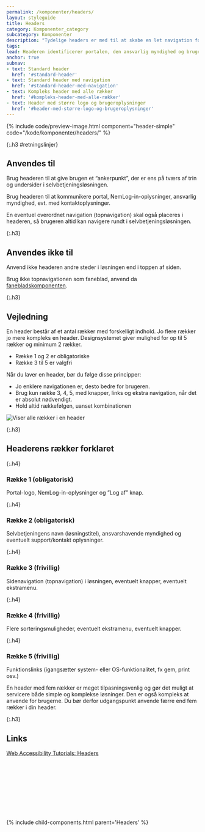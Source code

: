 ```yaml
---
permalink: /komponenter/headers/
layout: styleguide
title: Headers
category: Komponenter_category
subcategory: Komponenter
description: "Tydelige headers er med til at skabe en let navigation for brugeren og hjælper dermed brugeren med at finde vej."
tags: 
lead: Headeren identificerer portalen, den ansvarlig myndighed og brugeren, der er logget ind med NemLog-in. Den fungerer også til navigation og overordnet styring af selvbetjeningsløsningen.
anchor: true
subnav:
- text: Standard header
  href: '#standard-header'
- text: Standard header med navigation
  href: '#standard-header-med-navigation'
- text: Kompleks header med alle rækker
  href: '#kompleks-header-med-alle-rækker'
- text: Header med større logo og brugeroplysninger
  href: '#header-med-større-logo-og-brugeroplysninger'
---
```


{% include code/preview-image.html component="header-simple" code="/kode/komponenter/headers/" %}

{:.h3 #retningslinjer}
## Anvendes til

Brug headeren til at give brugen et “ankerpunkt”, der er ens på tværs af trin og undersider i selvbetjeningsløsningen. 

Brug headeren til at kommunikere portal, NemLog-in-oplysninger, ansvarlig myndighed, evt. med kontaktoplysninger.

En eventuel overordnet navigation (topnavigation) skal også placeres i headeren, så brugeren altid kan navigere rundt i selvbetjeningsløsningen.

{:.h3}
## Anvendes ikke til

Anvend ikke headeren andre steder i løsningen end i toppen af siden. 

Brug ikke topnavigationen som faneblad, anvend da <a href="/komponenter/faneblad/">fanebladskomponenten</a>. 

{:.h3}
## Vejledning

En header består af et antal rækker med forskelligt indhold. Jo flere rækker jo mere kompleks en header. Designsystemet giver mulighed for op til 5 rækker og minimum 2 rækker.

- Række 1 og 2 er obligatoriske
- Række 3 til 5 er valgfri

Når du laver en header, bør du følge disse principper:

- Jo enklere navigationen er, desto bedre for brugeren.
- Brug kun række 3, 4, 5, med knapper, links og ekstra navigation, når det er absolut nødvendigt.
- Hold altid rækkefølgen, uanset kombinationen

<div><img src="{{ site.baseurl }}/assets/img/headers/header-row-example.svg" class="w-percent-100 inner-border-box p-4" alt="Viser alle rækker i en header" /></div>

{:.h3}
## Headerens rækker forklaret

{:.h4}
### Række 1 (obligatorisk)

Portal-logo, NemLog-in-oplysninger og ”Log af” knap.

{:.h4}
### Række 2 (obligatorisk)

Selvbetjeningens navn (løsningstitel), ansvarshavende myndighed og eventuelt support/kontakt oplysninger.

{:.h4}
### Række 3 (frivillig)

Sidenavigation (topnavigation) i løsningen, eventuelt knapper, eventuelt ekstramenu.

{:.h4}
### Række 4 (frivillig)

Flere sorteringsmuligheder, eventuelt ekstramenu, eventuelt knapper.

{:.h4}
### Række 5 (frivillig)

Funktionslinks (igangsætter system- eller OS-funktionalitet, fx gem, print osv.)

En header med fem rækker er meget tilpasningsvenlig og gør det muligt at servicere både simple og komplekse løsninger. Den er også kompleks at anvende for brugerne. Du bør derfor udgangspunkt anvende færre end fem rækker i din header.

{:.h3}
## Links
<a href="https://www.w3.org/WAI/tutorials/page-structure/headings/#main-heading-after-navigation" class="icon-link">Web Accessibility Tutorials: Headers<svg class="icon-svg" focusable="false" aria-hidden="true"><use xlink:href="#open-in-new"></use></svg></a>

{% include child-components.html parent='Headers' %}
